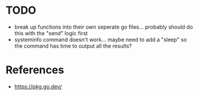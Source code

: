# TODO
- break up functions into their own seperate go files... probably should do this with the "send" logic first
- systeminfo command doesn't work... maybe need to add a "sleep" so the command has time to output all the results?

# References
- https://pkg.go.dev/